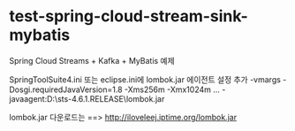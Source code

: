 # test-spring-cloud-stream-sink-mybatis
Spring Cloud Streams + Kafka + MyBatis 예제

SpringToolSuite4.ini 또는 eclipse.ini에 lombok.jar 에이전트 설정 추가
-vmargs
-Dosgi.requiredJavaVersion=1.8
-Xms256m
-Xmx1024m
...
-javaagent:D:\sts-4.6.1.RELEASE\lombok.jar

lombok.jar 다운로드는 ==> http://iloveleej.iptime.org/lombok.jar
